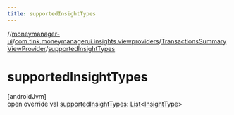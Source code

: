 ```yaml
---
title: supportedInsightTypes
---
```

//[moneymanager-ui](../../../index.html)/[com.tink.moneymanagerui.insights.viewproviders](../index.html)/[TransactionsSummaryViewProvider](index.html)/[supportedInsightTypes](supported-insight-types.html)



# supportedInsightTypes



[androidJvm]\
open override val [supportedInsightTypes](supported-insight-types.html): [List](https://kotlinlang.org/api/latest/jvm/stdlib/kotlin.collections/-list/index.html)&lt;[InsightType](../../com.tink.model.insights/-insight-type/index.html)&gt;




